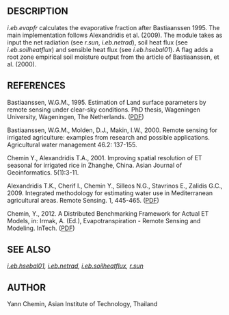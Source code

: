 
## DESCRIPTION

*i.eb.evapfr* calculates the evaporative fraction after
Bastiaanssen 1995. The main implementation follows Alexandridis et al.
(2009). The module takes as input the net radiation (see *r.sun*,
*i.eb.netrad*), soil heat flux (see *i.eb.soilheatflux*)
and sensible heat flux (see *i.eb.hsebal01*). A flag adds a
root zone empirical soil moisture output from the article of
Bastiaanssen, et al. (2000).

## REFERENCES

Bastiaanssen, W.G.M., 1995.
Estimation of Land surface parameters by remote sensing under clear-sky
conditions. PhD thesis, Wageningen University, Wageningen, The Netherlands.
([PDF](https://edepot.wur.nl/206553))

Bastiaanssen, W.G.M., Molden, D.J., Makin, I.W., 2000.
Remote sensing for irrigated agriculture: examples from research and
possible applications. Agricultural water management 46.2: 137-155.

Chemin Y., Alexandridis T.A., 2001. Improving spatial resolution of ET
seasonal for irrigated rice in Zhanghe, China. Asian Journal of Geoinformatics.
5(1):3-11.

Alexandridis T.K., Cherif I., Chemin Y., Silleos N.G., Stavrinos E.,
Zalidis G.C., 2009.
Integrated methodology for estimating water use in Mediterranean
agricultural areas. Remote Sensing. 1, 445-465.
([PDF](https://doi.org/10.3390/rs1030445))

Chemin, Y., 2012.
A Distributed Benchmarking Framework for Actual ET Models,
in: Irmak, A. (Ed.), Evapotranspiration - Remote Sensing and Modeling. InTech.
([PDF](https://www.intechopen.com/chapters/26115))

## SEE ALSO

*[i.eb.hsebal01](i.eb.hsebal01.html),
[i.eb.netrad](i.eb.netrad.html),
[i.eb.soilheatflux](i.eb.soilheatflux.html),
[r.sun](r.sun.html)*

## AUTHOR

Yann Chemin, Asian Institute of Technology, Thailand
